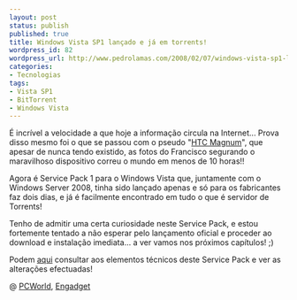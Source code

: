 ```yaml
---
layout: post
status: publish
published: true
title: Windows Vista SP1 lançado e já em torrents!
wordpress_id: 82
wordpress_url: http://www.pedrolamas.com/2008/02/07/windows-vista-sp1-lancado-e-ja-em-torrents/
categories:
- Tecnologias
tags:
- Vista SP1
- BitTorrent
- Windows Vista
---
```

É incrível a velocidade a que hoje a informação circula na Internet... Prova disso mesmo foi o que se passou com o pseudo "[HTC Magnum](/2008/02/05/o-novo-htc-magnum-ou-nao/)", que apesar de nunca tendo existido, as fotos do Francisco segurando o maravilhoso dispositivo correu o mundo em menos de 10 horas!!

Agora é Service Pack 1 para o Windows Vista que, juntamente com o Windows Server 2008, tinha sido lançado apenas e só para os fabricantes faz dois dias, e já é facilmente encontrado em tudo o que é servidor de Torrents!

Tenho de admitir uma certa curiosidade neste Service Pack, e estou fortemente tentado a não esperar pelo lançamento oficial e proceder ao download e instalação imediata... a ver vamos nos próximos capítulos! ;)

Podem [aqui](http://technet.microsoft.com/en-us/windowsvista/bb738089.aspx) consultar aos elementos técnicos deste Service Pack e ver as alterações efectuadas!

@ [PCWorld](http://www.pcworld.com/article/id,142231-pg,1/article.html), [Engadget](http://www.engadget.com/2008/02/07/vista-sp1-riding-the-torrents-breaking-ballmers-heart/)

